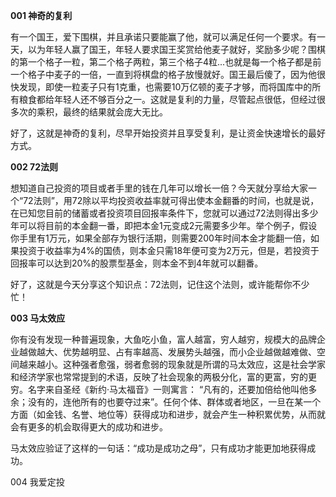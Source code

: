 **001 神奇的复利**

有一个国王，爱下围棋，并且承诺只要能赢了他，就可以满足任何一个要求。有一天，以为年轻人赢了国王，年轻人要求国王奖赏给他麦子就好，奖励多少呢？围棋的第一个格子一粒，第二个格子两粒，第三个格子4粒...也就是每一个格子都是前一个格子中麦子的一倍，一直到将棋盘的格子放慢就好。国王最后傻了，因为他很快发现，即使一粒麦子只有1克重，也需要10万亿顿的麦子才够，而将国库中的所有粮食都给年轻人还不够百分之一。这就是复利的力量，尽管起点很低，但经过很多次的乘积，最终的结果就会庞大无比。

好了，这就是神奇的复利，尽早开始投资并且享受复利，是让资金快速增长的最好方式。



**002 72法则**

想知道自己投资的项目或者手里的钱在几年可以增长一倍？今天就分享给大家一个“72法则”，用72除以平均投资收益率就可得出使本金翻番的时间，也就是说，在已知您目前的储蓄或者投资项目回报率条件下，您就可以通过72法则得出多少年可以将目前的本金翻一番，即把本金1元变成2元需要多少年。举个例子，假设你手里有1万元，如果全部存为银行活期，则需要200年时间本金才能翻一倍，如果投资于收益率为4%的国债，则本金只需18年便可变为2万元，但是，若投资于回报率可以达到20%的股票型基金，则本金不到4年就可以翻番。

好了，这就是今天分享这个知识点：72法则，记住这个法则，或许能帮你不少忙！



**003 马太效应**

你有没有发现一种普遍现象，大鱼吃小鱼，富人越富，穷人越穷，规模大的品牌企业越做越大、优势越明显、占有率越高、发展势头越强，而小企业越做越难做、空间越来越小。这种强者愈强，弱者愈弱的现象就是所谓的马太效应，这是社会学家和经济学家也常常提到的术语，反映了社会现象的两极分化，富的更富，穷的更穷。名字来自圣经《新约·马太福音》一则寓言： “凡有的，还要加倍给他叫他多余；没有的，连他所有的也要夺过来”。任何个体、群体或者地区，一旦在某一个方面（如金钱、名誉、地位等）获得成功和进步，就会产生一种积累优势，从而就会有更多的机会取得更大的成功和进步。

马太效应验证了这样的一句话：“成功是成功之母”，只有成功才能更加地获得成功。



004 我爱定投